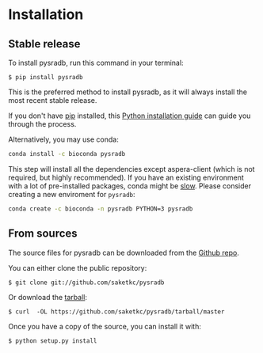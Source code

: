 # Installation

## Stable release

To install pysradb, run this command in your terminal:

``` console
$ pip install pysradb
```

This is the preferred method to install pysradb, as it will always
install the most recent stable release.

If you don\'t have [pip](https://pip.pypa.io) installed, this [Python
installation
guide](http://docs.python-guide.org/en/latest/starting/installation/)
can guide you through the process.

Alternatively, you may use conda:

``` bash
conda install -c bioconda pysradb
```

This step will install all the dependencies except aspera-client (which
is not required, but highly recommended). If you have an existing
environment with a lot of pre-installed packages, conda might be
[slow](https://github.com/bioconda/bioconda-recipes/issues/13774).
Please consider creating a new enviroment for `pysradb`:

``` bash
conda create -c bioconda -n pysradb PYTHON=3 pysradb
```

## From sources

The source files for pysradb can be downloaded from the [Github
repo](https://github.com/saketkc/pysradb).

You can either clone the public repository:

``` console
$ git clone git://github.com/saketkc/pysradb
```

Or download the
[tarball](https://github.com/saketkc/pysradb/tarball/master):

``` console
$ curl  -OL https://github.com/saketkc/pysradb/tarball/master
```

Once you have a copy of the source, you can install it with:

``` console
$ python setup.py install
```
